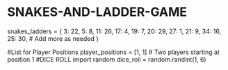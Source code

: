 # SNAKES-AND-LADDER-GAME
snakes_ladders = {
    3: 22, 5: 8, 11: 26, 17: 4, 19: 7,
    20: 29, 27: 1, 21: 9, 34: 16, 25: 30,
    # Add more as needed
}

#List for Player Positions
player_positions = [1, 1]  # Two players starting at position 1
#DICE ROLL
 import random
 dice_roll = random.randint(1, 6)


